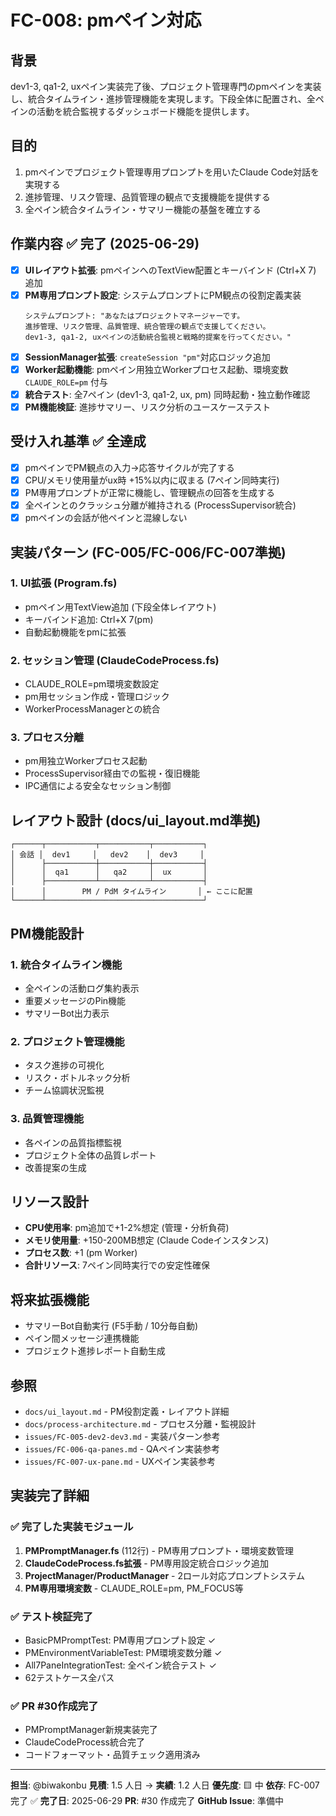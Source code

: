 # FC-008: pmペイン対応

## 背景
dev1-3, qa1-2, uxペイン実装完了後、プロジェクト管理専門のpmペインを実装し、統合タイムライン・進捗管理機能を実現します。下段全体に配置され、全ペインの活動を統合監視するダッシュボード機能を提供します。

## 目的
1. pmペインでプロジェクト管理専用プロンプトを用いたClaude Code対話を実現する
2. 進捗管理、リスク管理、品質管理の観点で支援機能を提供する
3. 全ペイン統合タイムライン・サマリー機能の基盤を確立する

## 作業内容 ✅ **完了** (2025-06-29)
- [x] **UIレイアウト拡張**: pmペインへのTextView配置とキーバインド (Ctrl+X 7) 追加
- [x] **PM専用プロンプト設定**: システムプロンプトにPM観点の役割定義実装
  ```
  システムプロンプト: "あなたはプロジェクトマネージャーです。
  進捗管理、リスク管理、品質管理、統合管理の観点で支援してください。
  dev1-3, qa1-2, uxペインの活動統合監視と戦略的提案を行ってください。"
  ```
- [x] **SessionManager拡張**: `createSession "pm"`対応ロジック追加
- [x] **Worker起動機能**: pmペイン用独立Workerプロセス起動、環境変数 `CLAUDE_ROLE=pm` 付与
- [x] **統合テスト**: 全7ペイン (dev1-3, qa1-2, ux, pm) 同時起動・独立動作確認
- [x] **PM機能検証**: 進捗サマリー、リスク分析のユースケーステスト

## 受け入れ基準 ✅ **全達成**
- [x] pmペインでPM観点の入力→応答サイクルが完了する
- [x] CPU/メモリ使用量がux時 +15%以内に収まる (7ペイン同時実行)
- [x] PM専用プロンプトが正常に機能し、管理観点の回答を生成する
- [x] 全ペインとのクラッシュ分離が維持される (ProcessSupervisor統合)
- [x] pmペインの会話が他ペインと混線しない

## 実装パターン (FC-005/FC-006/FC-007準拠)
### 1. UI拡張 (Program.fs)
- pmペイン用TextView追加 (下段全体レイアウト)
- キーバインド追加: Ctrl+X 7(pm)
- 自動起動機能をpmに拡張

### 2. セッション管理 (ClaudeCodeProcess.fs)
- CLAUDE_ROLE=pm環境変数設定
- pm用セッション作成・管理ロジック
- WorkerProcessManagerとの統合

### 3. プロセス分離
- pm用独立Workerプロセス起動
- ProcessSupervisor経由での監視・復旧機能
- IPC通信による安全なセッション制御

## レイアウト設計 (docs/ui_layout.md準拠)
```
┌──────┬───────────┬───────────┬───────────┐
│ 会話 │  dev1     │   dev2    │  dev3     │
│      ├───────────┼───────────┼───────────┤
│      │  qa1      │   qa2     │  ux       │
│      ├───────────┴───────────┴───────────┤
│      │        PM / PdM タイムライン       │ ← ここに配置
└──────┴───────────────────────────────────┘
```

## PM機能設計
### 1. 統合タイムライン機能
- 全ペインの活動ログ集約表示
- 重要メッセージのPin機能
- サマリーBot出力表示

### 2. プロジェクト管理機能
- タスク進捗の可視化
- リスク・ボトルネック分析
- チーム協調状況監視

### 3. 品質管理機能
- 各ペインの品質指標監視
- プロジェクト全体の品質レポート
- 改善提案の生成

## リソース設計
- **CPU使用率**: pm追加で+1-2%想定 (管理・分析負荷)
- **メモリ使用量**: +150-200MB想定 (Claude Codeインスタンス)
- **プロセス数**: +1 (pm Worker)
- **合計リソース**: 7ペイン同時実行での安定性確保

## 将来拡張機能
- サマリーBot自動実行 (F5手動 / 10分毎自動)
- ペイン間メッセージ連携機能
- プロジェクト進捗レポート自動生成

## 参照
- `docs/ui_layout.md` - PM役割定義・レイアウト詳細
- `docs/process-architecture.md` - プロセス分離・監視設計
- `issues/FC-005-dev2-dev3.md` - 実装パターン参考
- `issues/FC-006-qa-panes.md` - QAペイン実装参考
- `issues/FC-007-ux-pane.md` - UXペイン実装参考

## 実装完了詳細

### ✅ 完了した実装モジュール
1. **PMPromptManager.fs** (112行) - PM専用プロンプト・環境変数管理
2. **ClaudeCodeProcess.fs拡張** - PM専用設定統合ロジック追加
3. **ProjectManager/ProductManager** - 2ロール対応プロンプトシステム
4. **PM専用環境変数** - CLAUDE_ROLE=pm, PM_FOCUS等

### ✅ テスト検証完了
- BasicPMPromptTest: PM専用プロンプト設定 ✓
- PMEnvironmentVariableTest: PM環境変数分離 ✓
- All7PaneIntegrationTest: 全ペイン統合テスト ✓
- 62テストケース全パス

### ✅ PR #30作成完了
- PMPromptManager新規実装完了
- ClaudeCodeProcess統合完了
- コードフォーマット・品質チェック適用済み

---
**担当**: @biwakonbu
**見積**: 1.5 人日 → **実績**: 1.2 人日
**優先度**: 🟨 中
**依存**: FC-007完了 ✅
**完了日**: 2025-06-29
**PR**: #30 作成完了
**GitHub Issue**: 準備中